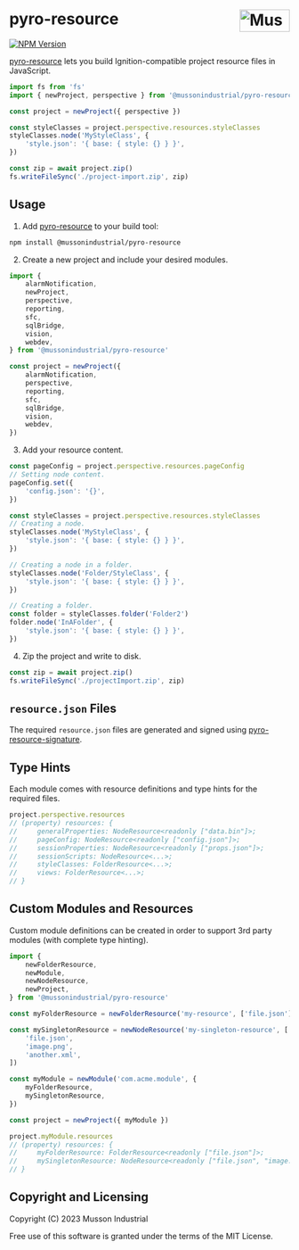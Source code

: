 # pyro-resource [<img src="https://cdn.mussonindustrial.com/files/public/images/emblem.svg" alt="Musson Industrial Logo" width="90" height="40" align="right">][pyro]

[![NPM Version][npm-img]][npm-url]

[pyro-resource] lets you build Ignition-compatible project resource files in JavaScript.

```js
import fs from 'fs'
import { newProject, perspective } from '@mussonindustrial/pyro-resource'

const project = newProject({ perspective })

const styleClasses = project.perspective.resources.styleClasses
styleClasses.node('MyStyleClass', {
    'style.json': '{ base: { style: {} } }',
})

const zip = await project.zip()
fs.writeFileSync('./project-import.zip', zip)
```

## Usage

1. Add [pyro-resource] to your build tool:

```bash
npm install @mussonindustrial/pyro-resource
```

2. Create a new project and include your desired modules.

```js
import {
    alarmNotification,
    newProject,
    perspective,
    reporting,
    sfc,
    sqlBridge,
    vision,
    webdev,
} from '@mussonindustrial/pyro-resource'

const project = newProject({
    alarmNotification,
    perspective,
    reporting,
    sfc,
    sqlBridge,
    vision,
    webdev,
})
```

3. Add your resource content.

```js
const pageConfig = project.perspective.resources.pageConfig
// Setting node content.
pageConfig.set({
    'config.json': '{}',
})

const styleClasses = project.perspective.resources.styleClasses
// Creating a node.
styleClasses.node('MyStyleClass', {
    'style.json': '{ base: { style: {} } }',
})

// Creating a node in a folder.
styleClasses.node('Folder/StyleClass', {
    'style.json': '{ base: { style: {} } }',
})

// Creating a folder.
const folder = styleClasses.folder('Folder2')
folder.node('InAFolder', {
    'style.json': '{ base: { style: {} } }',
})
```

4. Zip the project and write to disk.

```js
const zip = await project.zip()
fs.writeFileSync('./projectImport.zip', zip)
```

## `resource.json` Files

The required `resource.json` files are generated and signed using [pyro-resource-signature].

## Type Hints

Each module comes with resource definitions and type hints for the required files.

```js
project.perspective.resources
// (property) resources: {
//     generalProperties: NodeResource<readonly ["data.bin"]>;
//     pageConfig: NodeResource<readonly ["config.json"]>;
//     sessionProperties: NodeResource<readonly ["props.json"]>;
//     sessionScripts: NodeResource<...>;
//     styleClasses: FolderResource<...>;
//     views: FolderResource<...>;
// }
```

## Custom Modules and Resources

Custom module definitions can be created in order to support 3rd party modules (with complete type hinting).

```js
import {
    newFolderResource,
    newModule,
    newNodeResource,
    newProject,
} from '@mussonindustrial/pyro-resource'

const myFolderResource = newFolderResource('my-resource', ['file.json'])

const mySingletonResource = newNodeResource('my-singleton-resource', [
    'file.json',
    'image.png',
    'another.xml',
])

const myModule = newModule('com.acme.module', {
    myFolderResource,
    mySingletonResource,
})

const project = newProject({ myModule })

project.myModule.resources
// (property) resources: {
//     myFolderResource: FolderResource<readonly ["file.json"]>;
//     mySingletonResource: NodeResource<readonly ["file.json", "image.png", "another.xml"]>;
// }
```

## Copyright and Licensing

Copyright (C) 2023 Musson Industrial

Free use of this software is granted under the terms of the MIT License.

[npm-img]: https://img.shields.io/npm/v/@mussonindustrial/pyro-resource.svg
[npm-url]: https://www.npmjs.com/package/@mussonindustrial/pyro-resource
[pyro]: https://github.com/mussonindustrial/pyro
[pyro-resource]: https://github.com/mussonindustrial/pyro/packages/pyro-resource
[pyro-resource-signature]: https://github.com/mussonindustrial/pyro/packages/pyro-resource-signature
